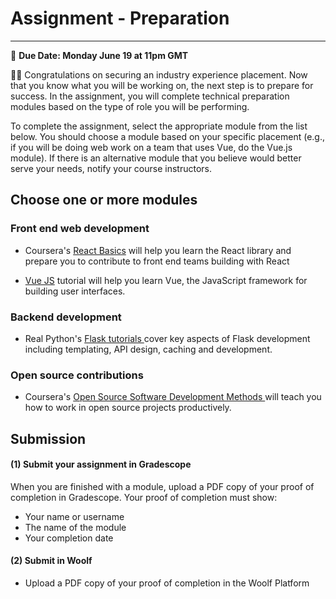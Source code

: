 
# Assignment - Preparation
-----

<aside>
  
  📝 **Due Date: Monday June 19 at 11pm GMT**
 
</aside>

🎉🎉 Congratulations on securing an industry experience placement. Now that you know what you will be working on, the next step is to prepare for success. In the assignment, you will complete technical preparation modules based on the type of role you will be performing. 

To complete the assignment, select the appropriate module from the list below. You should choose a module based on your specific placement (e.g., if you will be doing web work on a team that uses Vue, do the Vue.js module). If there is an alternative module that you believe would better serve your needs, notify your course instructors. 

## Choose one or more modules

### Front end web development

- Coursera's <a href="https://www.coursera.org/learn/react-basics#about" target="_blank">React Basics</a> will help you learn the React library and prepare you to contribute to front end teams building with React


- <a href="https://vuejs.org/tutorial/#step-1" target="_blank">Vue JS</a> tutorial will help you learn Vue, the JavaScript framework for building user interfaces.

### Backend development

- Real Python's <a href="https://realpython.com/tutorials/flask/" target="_blank"> Flask tutorials </a> cover key aspects of Flask development including templating, API design, caching and development. 

### Open source contributions

- Coursera's <a href="https://www.coursera.org/learn/open-source-software-development-methods" target="_blank"> Open Source Software Development Methods
</a> will teach you how to work in open source projects productively. 



## Submission

#### (1) Submit your assignment in Gradescope
When you are finished with a module, upload a PDF copy of your proof of completion in Gradescope. Your proof of completion must show:
- Your name or username
- The name of the module
- Your completion date


#### (2) Submit in Woolf
- Upload a PDF copy of your proof of completion in the Woolf Platform




